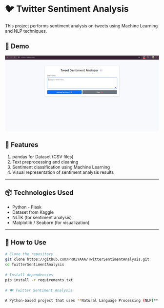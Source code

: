 # 🐦 Twitter Sentiment Analysis

This project performs sentiment analysis on tweets using Machine Learning and NLP techniques.

## 📸 Demo

![tweeter](https://raw.githubusercontent.com/PRRIYAAA/TwitterSentimentAnalysis/3273853248e84b176c73956a603e41d841f360b0/assests/demo1.png)


## 📌 Features

1. pandas for Dataset (CSV files)
2. Text preprocessing and cleaning  
3. Sentiment classification using Machine Learning  
4. Visual representation of sentiment analysis results  

---

## 📦 Technologies Used

- Python - Flask
- Dataset from Kaggle
-  NLTK (for sentiment analysis)  
- Matplotlib / Seaborn (for visualization)  

---

## 🚀 How to Use

```bash
# Clone the repository
git clone https://github.com/PRRIYAAA/TwitterSentimentAnalysis.git
cd TwitterSentimentAnalysis

# Install dependencies
pip install -r requirements.txt

# 🐦 Twitter Sentiment Analysis

A Python-based project that uses **Natural Language Processing (NLP)** and **Machine Learning** to analyze the sentiment of tweets — whether they are **positive**, **negative**, or **neutral**.


